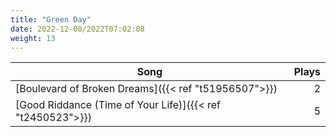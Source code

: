 ```yaml
---
title: "Green Day"
date: 2022-12-08/2022T07:02:08
weight: 13
---
```




 Song | Plays 
----- | -----:
[Boulevard of Broken Dreams]({{< ref "t51956507">}}) | 2
[Good Riddance (Time of Your Life)]({{< ref "t2450523">}}) | 5
